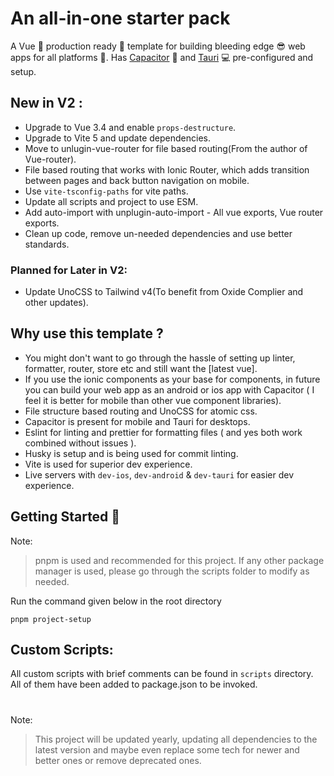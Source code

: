 # An all-in-one starter pack

A Vue 💚 production ready 🤩 template for building bleeding edge 😎 web apps for all platforms 🌟. Has [Capacitor](https://capacitorjs.com) 📱 and [Tauri](https://tauri.app) 💻 pre-configured and setup.

## New in V2 :

-   Upgrade to Vue 3.4 and enable `props-destructure`.
-   Upgrade to Vite 5 and update dependencies.
-   Move to unlugin-vue-router for file based routing(From the author of Vue-router).
-   File based routing that works with Ionic Router, which adds transition between pages and back button navigation on mobile.
-   Use `vite-tsconfig-paths` for vite paths.
-   Update all scripts and project to use ESM.
-   Add auto-import with unplugin-auto-import - All vue exports, Vue router exports.
-   Clean up code, remove un-needed dependencies and use better standards.

### Planned for Later in V2:

-   Update UnoCSS to Tailwind v4(To benefit from Oxide Complier and other updates).

## Why use this template ?

-   You might don't want to go through the hassle of setting up linter, formatter, router, store etc and still want the [latest vue].
-   If you use the ionic components as your base for components, in future you can build your web app as an android or ios app with Capacitor ( I feel it is better for mobile than other vue component libraries).
-   File structure based routing and UnoCSS for atomic css.
-   Capacitor is present for mobile and Tauri for desktops.
-   Eslint for linting and prettier for formatting files ( and yes both work combined without issues ).
-   Husky is setup and is being used for commit linting.
-   Vite is used for superior dev experience.
-   Live servers with `dev-ios`, `dev-android` & `dev-tauri` for easier dev experience.

###

## Getting Started 🤩

Note:

> pnpm is used and recommended for this project. If any other package manager is used, please go through the scripts folder to modify as needed.

Run the command given below in the root directory

```
pnpm project-setup
```

## Custom Scripts:

All custom scripts with brief comments can be found in `scripts` directory. All of them have been added to package.json to be invoked.

#

Note:

> This project will be updated yearly, updating all dependencies to the latest version and maybe even replace some tech for newer and better ones or remove deprecated ones.
